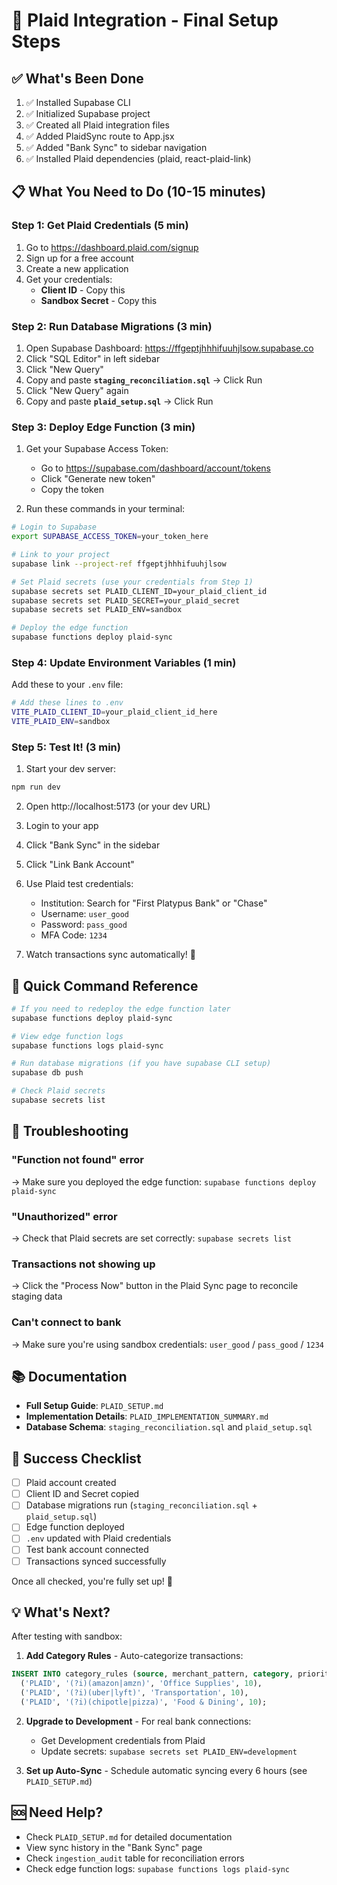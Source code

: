 # 🚀 Plaid Integration - Final Setup Steps

## ✅ What's Been Done

1. ✅ Installed Supabase CLI
2. ✅ Initialized Supabase project
3. ✅ Created all Plaid integration files
4. ✅ Added PlaidSync route to App.jsx
5. ✅ Added "Bank Sync" to sidebar navigation
6. ✅ Installed Plaid dependencies (plaid, react-plaid-link)

## 📋 What You Need to Do (10-15 minutes)

### Step 1: Get Plaid Credentials (5 min)

1. Go to https://dashboard.plaid.com/signup
2. Sign up for a free account
3. Create a new application
4. Get your credentials:
   - **Client ID** - Copy this
   - **Sandbox Secret** - Copy this

### Step 2: Run Database Migrations (3 min)

1. Open Supabase Dashboard: https://ffgeptjhhhifuuhjlsow.supabase.co
2. Click "SQL Editor" in left sidebar
3. Click "New Query"
4. Copy and paste **`staging_reconciliation.sql`** → Click Run
5. Click "New Query" again
6. Copy and paste **`plaid_setup.sql`** → Click Run

### Step 3: Deploy Edge Function (3 min)

1. Get your Supabase Access Token:
   - Go to https://supabase.com/dashboard/account/tokens
   - Click "Generate new token"
   - Copy the token

2. Run these commands in your terminal:

```bash
# Login to Supabase
export SUPABASE_ACCESS_TOKEN=your_token_here

# Link to your project
supabase link --project-ref ffgeptjhhhifuuhjlsow

# Set Plaid secrets (use your credentials from Step 1)
supabase secrets set PLAID_CLIENT_ID=your_plaid_client_id
supabase secrets set PLAID_SECRET=your_plaid_secret
supabase secrets set PLAID_ENV=sandbox

# Deploy the edge function
supabase functions deploy plaid-sync
```

### Step 4: Update Environment Variables (1 min)

Add these to your `.env` file:

```bash
# Add these lines to .env
VITE_PLAID_CLIENT_ID=your_plaid_client_id_here
VITE_PLAID_ENV=sandbox
```

### Step 5: Test It! (3 min)

1. Start your dev server:
```bash
npm run dev
```

2. Open http://localhost:5173 (or your dev URL)

3. Login to your app

4. Click "Bank Sync" in the sidebar

5. Click "Link Bank Account"

6. Use Plaid test credentials:
   - Institution: Search for "First Platypus Bank" or "Chase"
   - Username: `user_good`
   - Password: `pass_good`
   - MFA Code: `1234`

7. Watch transactions sync automatically! 🎉

## 🎯 Quick Command Reference

```bash
# If you need to redeploy the edge function later
supabase functions deploy plaid-sync

# View edge function logs
supabase functions logs plaid-sync

# Run database migrations (if you have supabase CLI setup)
supabase db push

# Check Plaid secrets
supabase secrets list
```

## 🐛 Troubleshooting

### "Function not found" error
→ Make sure you deployed the edge function: `supabase functions deploy plaid-sync`

### "Unauthorized" error
→ Check that Plaid secrets are set correctly: `supabase secrets list`

### Transactions not showing up
→ Click the "Process Now" button in the Plaid Sync page to reconcile staging data

### Can't connect to bank
→ Make sure you're using sandbox credentials: `user_good` / `pass_good` / `1234`

## 📚 Documentation

- **Full Setup Guide**: `PLAID_SETUP.md`
- **Implementation Details**: `PLAID_IMPLEMENTATION_SUMMARY.md`
- **Database Schema**: `staging_reconciliation.sql` and `plaid_setup.sql`

## 🎉 Success Checklist

- [ ] Plaid account created
- [ ] Client ID and Secret copied
- [ ] Database migrations run (`staging_reconciliation.sql` + `plaid_setup.sql`)
- [ ] Edge function deployed
- [ ] `.env` updated with Plaid credentials
- [ ] Test bank account connected
- [ ] Transactions synced successfully

Once all checked, you're fully set up! 🚀

## 💡 What's Next?

After testing with sandbox:

1. **Add Category Rules** - Auto-categorize transactions:
```sql
INSERT INTO category_rules (source, merchant_pattern, category, priority) VALUES
  ('PLAID', '(?i)(amazon|amzn)', 'Office Supplies', 10),
  ('PLAID', '(?i)(uber|lyft)', 'Transportation', 10),
  ('PLAID', '(?i)(chipotle|pizza)', 'Food & Dining', 10);
```

2. **Upgrade to Development** - For real bank connections:
   - Get Development credentials from Plaid
   - Update secrets: `supabase secrets set PLAID_ENV=development`

3. **Set up Auto-Sync** - Schedule automatic syncing every 6 hours (see `PLAID_SETUP.md`)

## 🆘 Need Help?

- Check `PLAID_SETUP.md` for detailed documentation
- View sync history in the "Bank Sync" page
- Check `ingestion_audit` table for reconciliation errors
- Check edge function logs: `supabase functions logs plaid-sync`
